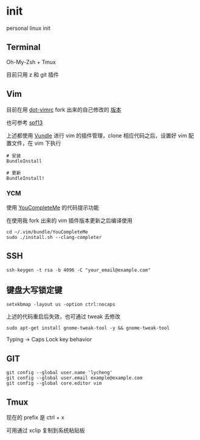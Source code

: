 # init
personal linux init

## Terminal

Oh-My-Zsh + Tmux

目前只用 z 和 git 插件

## Vim

目前在用 [dot-vimrc](https://github.com/humiaozuzu/dot-vimrc) fork 出来的自己修改的 [版本](https://github.com/lycheng/dot-vimrc)

也可参考 [spf13](http://vim.spf13.com/#install)

上述都使用 [Vundle](http://github.com/gmarik/vundle) 进行 vim 的插件管理，clone 相应代码之后，设置好 vim 配置文件，在 vim 下执行

```
# 安装
BundleInstall

# 更新
BundleInstall!
```

### YCM

使用 [YouCompleteMe](http://vim.spf13.com/#instal://github.com/Valloric/YouCompleteMe) 的代码提示功能

在使用我 fork 出来的 vim 插件版本更新之后编译使用
```
cd ~/.vim/bundle/YouCompleteMe
sudo ./install.sh --clang-completer
```

## SSH

```
ssh-keygen -t rsa -b 4096 -C "your_email@example.com"
```

## 键盘大写锁定键

```
setxkbmap -layout us -option ctrl:nocaps
```
上述的代码重启后失效，也可通过 tweak 去修改


```
sudo apt-get install gnome-tweak-tool -y && gnome-tweak-tool
```
Typing -> Caps Lock key behavior

## GIT

```
git config --global user.name 'lycheng'
git config --global user.email example@example.com
git config --global core.editor vim
```

## Tmux

现在的 prefix 是 ctrl + x

可用通过 xclip 复制到系统粘贴板
